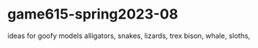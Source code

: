 # game615-spring2023-08
ideas for goofy models
alligators, snakes, lizards, trex
bison, whale, sloths, 
